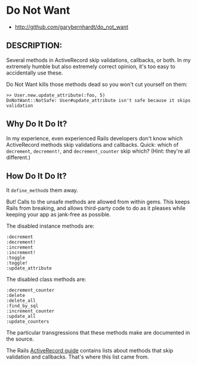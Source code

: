 # Do Not Want

* http://github.com/garybernhardt/do_not_want

## DESCRIPTION:

Several methods in ActiveRecord skip validations, callbacks, or both. In my extremely humble but also extremely correct opinion, it's too easy to accidentally use these.

Do Not Want kills those methods dead so you won't cut yourself on them:

    >> User.new.update_attribute(:foo, 5)
    DoNotWant::NotSafe: User#update_attribute isn't safe because it skips validation

## Why Do It Do It?

In my experience, even experienced Rails developers don't know which ActiveRecord methods skip validations and callbacks. Quick: which of `decrement`, `decrement!`, and `decrement_counter` skip which? (Hint: they're all different.)

## How Do It Do It?

It `define_method`s them away.

But! Calls to the unsafe methods are allowed from within gems. This keeps Rails from breaking, and allows third-party code to do as it pleases while keeping your app as jank-free as possible.

The disabled instance methods are:

    :decrement
    :decrement!
    :increment
    :increment!
    :toggle
    :toggle!
    :update_attribute

The disabled class methods are:

    :decrement_counter
    :delete
    :delete_all
    :find_by_sql
    :increment_counter
    :update_all
    :update_counters

The particular transgressions that these methods make are documented in the source.

The Rails [ActiveRecord guide](http://guides.rubyonrails.org/active_record_validations_callbacks.html#skipping-validations) contains lists about methods that skip validation and callbacks. That's where this list came from.

